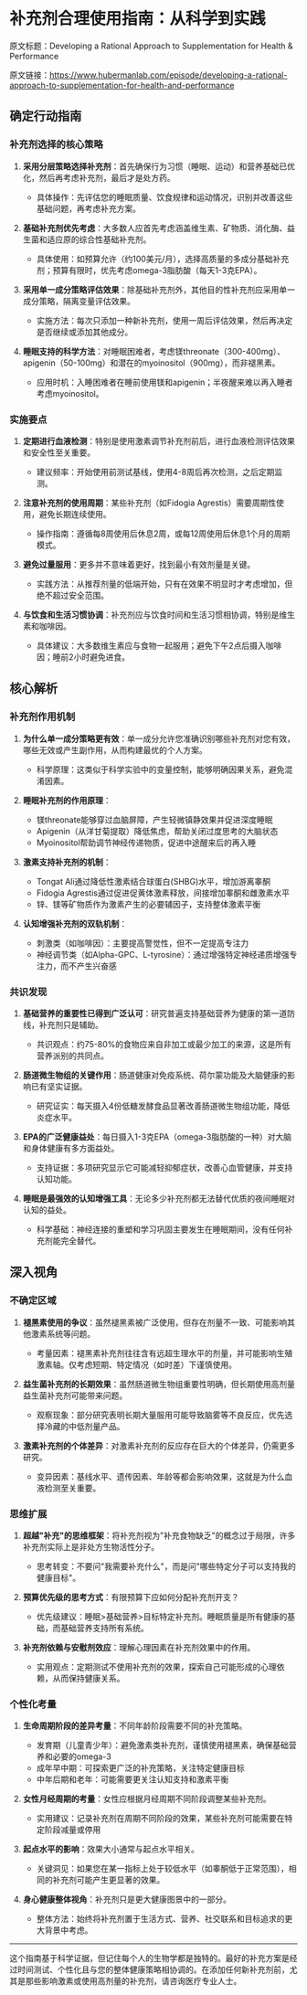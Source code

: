 # 补充剂合理使用指南：从科学到实践

原文标题：Developing a Rational Approach to Supplementation for Health & Performance

原文链接：https://www.hubermanlab.com/episode/developing-a-rational-approach-to-supplementation-for-health-and-performance

## 确定行动指南

### 补充剂选择的核心策略
1. **采用分层策略选择补充剂**：首先确保行为习惯（睡眠、运动）和营养基础已优化，然后再考虑补充剂，最后才是处方药。
   * 具体操作：先评估您的睡眠质量、饮食规律和运动情况，识别并改善这些基础问题，再考虑补充方案。

2. **基础补充剂优先考虑**：大多数人应首先考虑涵盖维生素、矿物质、消化酶、益生菌和适应原的综合性基础补充剂。
   * 具体使用：如预算允许（约100美元/月），选择高质量的多成分基础补充剂；预算有限时，优先考虑omega-3脂肪酸（每天1-3克EPA）。

3. **采用单一成分策略评估效果**：除基础补充剂外，其他目的性补充剂应采用单一成分策略，隔离变量评估效果。
   * 实施方法：每次只添加一种新补充剂，使用一周后评估效果，然后再决定是否继续或添加其他成分。

4. **睡眠支持的科学方法**：对睡眠困难者，考虑镁threonate（300-400mg）、apigenin（50-100mg）和潜在的myoinositol（900mg），而非褪黑素。
   * 应用时机：入睡困难者在睡前使用镁和apigenin；半夜醒来难以再入睡者考虑myoinositol。

### 实施要点
1. **定期进行血液检测**：特别是使用激素调节补充剂前后，进行血液检测评估效果和安全性至关重要。
   * 建议频率：开始使用前测试基线，使用4-8周后再次检测，之后定期监测。

2. **注意补充剂的使用周期**：某些补充剂（如Fidogia Agrestis）需要周期性使用，避免长期连续使用。
   * 操作指南：遵循每8周使用后休息2周，或每12周使用后休息1个月的周期模式。

3. **避免过量服用**：更多并不意味着更好，找到最小有效剂量是关键。
   * 实践方法：从推荐剂量的低端开始，只有在效果不明显时才考虑增加，但绝不超过安全范围。

4. **与饮食和生活习惯协调**：补充剂应与饮食时间和生活习惯相协调，特别是维生素和咖啡因。
   * 具体建议：大多数维生素应与食物一起服用；避免下午2点后摄入咖啡因；睡前2小时避免进食。

## 核心解析

### 补充剂作用机制
1. **为什么单一成分策略更有效**：单一成分允许您准确识别哪些补充剂对您有效，哪些无效或产生副作用，从而构建最优的个人方案。
   * 科学原理：这类似于科学实验中的变量控制，能够明确因果关系，避免混淆因素。

2. **睡眠补充剂的作用原理**：
   * 镁threonate能够穿过血脑屏障，产生轻微镇静效果并促进深度睡眠
   * Apigenin（从洋甘菊提取）降低焦虑，帮助关闭过度思考的大脑状态
   * Myoinositol帮助调节神经传递物质，促进中途醒来后的再入睡

3. **激素支持补充剂的机制**：
   * Tongat Ali通过降低性激素结合球蛋白(SHBG)水平，增加游离睾酮
   * Fidogia Agrestis通过促进促黄体激素释放，间接增加睾酮和雌激素水平
   * 锌、镁等矿物质作为激素产生的必要辅因子，支持整体激素平衡

4. **认知增强补充剂的双轨机制**：
   * 刺激类（如咖啡因）：主要提高警觉性，但不一定提高专注力
   * 神经调节类（如Alpha-GPC、L-tyrosine）：通过增强特定神经递质增强专注力，而不产生兴奋感

### 共识发现
1. **基础营养的重要性已得到广泛认可**：研究普遍支持基础营养为健康的第一道防线，补充剂只是辅助。
   * 共识观点：约75-80%的食物应来自非加工或最少加工的来源，这是所有营养派别的共同点。

2. **肠道微生物组的关键作用**：肠道健康对免疫系统、荷尔蒙功能及大脑健康的影响已有坚实证据。
   * 研究证实：每天摄入4份低糖发酵食品显著改善肠道微生物组功能，降低炎症水平。

3. **EPA的广泛健康益处**：每日摄入1-3克EPA（omega-3脂肪酸的一种）对大脑和身体健康有多方面益处。
   * 支持证据：多项研究显示它可能减轻抑郁症状，改善心血管健康，并支持认知功能。

4. **睡眠是最强效的认知增强工具**：无论多少补充剂都无法替代优质的夜间睡眠对认知的益处。
   * 科学基础：神经连接的重塑和学习巩固主要发生在睡眠期间，没有任何补充剂能完全替代。

## 深入视角

### 不确定区域
1. **褪黑素使用的争议**：虽然褪黑素被广泛使用，但存在剂量不一致、可能影响其他激素系统等问题。
   * 考量因素：褪黑素补充剂往往含有远超生理水平的剂量，并可能影响生殖激素轴。仅考虑短期、特定情况（如时差）下谨慎使用。

2. **益生菌补充剂的长期效果**：虽然肠道微生物组重要性明确，但长期使用高剂量益生菌补充剂可能带来问题。
   * 观察现象：部分研究表明长期大量服用可能导致脑雾等不良反应，优先选择冷藏的中低剂量产品。

3. **激素补充剂的个体差异**：对激素补充剂的反应存在巨大的个体差异，仍需更多研究。
   * 变异因素：基线水平、遗传因素、年龄等都会影响效果，这就是为什么血液检测至关重要。

### 思维扩展
1. **超越"补充"的思维框架**：将补充剂视为"补充食物缺乏"的概念过于局限，许多补充剂实际上是非处方生物活性分子。
   * 思考转变：不要问"我需要补充什么"，而是问"哪些特定分子可以支持我的健康目标"。

2. **预算优先级的思考方式**：有限预算下应如何分配补充剂开支？
   * 优先级建议：睡眠>基础营养>目标特定补充剂。睡眠质量是所有健康的基础，而基础营养支持所有系统。

3. **补充剂依赖与安慰剂效应**：理解心理因素在补充剂效果中的作用。
   * 实用观点：定期测试不使用补充剂的效果，探索自己可能形成的心理依赖，从而保持健康关系。

### 个性化考量
1. **生命周期阶段的差异考量**：不同年龄阶段需要不同的补充策略。
   * 发育期（儿童青少年）：避免激素类补充剂，谨慎使用褪黑素，确保基础营养和必要的omega-3
   * 成年早中期：可探索更广泛的补充策略，关注特定健康目标
   * 中年后期和老年：可能需要更关注认知支持和激素平衡

2. **女性月经周期的考量**：女性应根据月经周期不同阶段调整某些补充剂。
   * 实用建议：记录补充剂在周期不同阶段的效果，某些补充剂可能需要在特定阶段减量或停用

3. **起点水平的影响**：效果大小通常与起点水平相关。
   * 关键洞见：如果您在某一指标上处于较低水平（如睾酮低于正常范围），相同的补充剂可能产生更显著的效果。

4. **身心健康整体视角**：补充剂只是更大健康图景中的一部分。
   * 整体方法：始终将补充剂置于生活方式、营养、社交联系和目标追求的更大背景中考虑。

---

这个指南基于科学证据，但记住每个人的生物学都是独特的。最好的补充方案是经过时间测试、个性化且与您的整体健康策略相协调的。在添加任何新补充剂前，尤其是那些影响激素或使用高剂量的补充剂，请咨询医疗专业人士。
